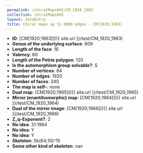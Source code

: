 ```yaml
--- 
 permalink: /chiralMaps6kE/CM_1920_1963 
 collection: chiralMaps6kE
 layout: dataEntry
 title: Chiral maps up to 6000 edges - CM[1920;1963]
---
```


- **ID**: [CM[1920;1963]]({{ site.url }}/test/CM_1920_1963)
- **Genus of the underlying surface**: 809
- **Length of the face**: 16
- **Valency**: 60
- **Length of the Petrie polygon**: 120
- **Is the automorphism group solvable?**: S
- **Number of vertices**: 64
- **Number of edges**: 1920
- **Number of faces**: 240
- **The map is self-**: none
- **Dual map**: [CM[1920;1965]]({{ site.url }}/test/CM_1920_1965)
- **Mirror (enantihomorphic) map**: [CM[1920;1964]]({{ site.url }}/test/CM_1920_1964)
- **Dual of the mirror image**: [CM[1920;1966]]({{ site.url }}/test/CM_1920_1966)
- **Z_q-Exponent?**: 2
- **No idea**:  31:1964
- **No idea**: Y
- **No idea**: Y
- **Skeleton**: Sk(64;10)^15
- **Some other kind of skeleton**: nan
